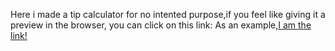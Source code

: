 Here i made a tip calculator for no intented purpose,if you feel like giving it a preview in the browser, you can click on this link: 
As an example,<a href="http://htmlpreview.github.io/?https://github.com/Duduoop/Tip-calculator/blob/main/index.html">I am the link!</a>

